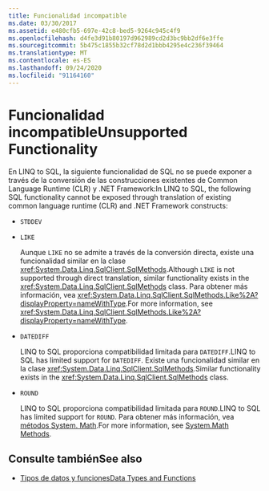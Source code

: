 ```yaml
---
title: Funcionalidad incompatible
ms.date: 03/30/2017
ms.assetid: e480cfb5-697e-42c8-bed5-9264c945c4f9
ms.openlocfilehash: d4fe3d91b80197d962989cd2d3bc9bb2df6e3ffe
ms.sourcegitcommit: 5b475c1855b32cf78d2d1bbb4295e4c236f39464
ms.translationtype: MT
ms.contentlocale: es-ES
ms.lasthandoff: 09/24/2020
ms.locfileid: "91164160"
---
```

# <a name="unsupported-functionality"></a><span data-ttu-id="57fdb-102">Funcionalidad incompatible</span><span class="sxs-lookup"><span data-stu-id="57fdb-102">Unsupported Functionality</span></span>

<span data-ttu-id="57fdb-103">En LINQ to SQL, la siguiente funcionalidad de SQL no se puede exponer a través de la conversión de las construcciones existentes de Common Language Runtime (CLR) y .NET Framework:</span><span class="sxs-lookup"><span data-stu-id="57fdb-103">In LINQ to SQL, the following SQL functionality cannot be exposed through translation of existing common language runtime (CLR) and .NET Framework constructs:</span></span>  
  
- `STDDEV`  
  
- `LIKE`  
  
     <span data-ttu-id="57fdb-104">Aunque `LIKE` no se admite a través de la conversión directa, existe una funcionalidad similar en la clase <xref:System.Data.Linq.SqlClient.SqlMethods>.</span><span class="sxs-lookup"><span data-stu-id="57fdb-104">Although `LIKE` is not supported through direct translation, similar functionality exists in the <xref:System.Data.Linq.SqlClient.SqlMethods> class.</span></span> <span data-ttu-id="57fdb-105">Para obtener más información, vea <xref:System.Data.Linq.SqlClient.SqlMethods.Like%2A?displayProperty=nameWithType>.</span><span class="sxs-lookup"><span data-stu-id="57fdb-105">For more information, see <xref:System.Data.Linq.SqlClient.SqlMethods.Like%2A?displayProperty=nameWithType>.</span></span>  
  
- `DATEDIFF`  
  
     <span data-ttu-id="57fdb-106">LINQ to SQL proporciona compatibilidad limitada para `DATEDIFF`.</span><span class="sxs-lookup"><span data-stu-id="57fdb-106">LINQ to SQL has limited support for `DATEDIFF`.</span></span> <span data-ttu-id="57fdb-107">Existe una funcionalidad similar en la clase <xref:System.Data.Linq.SqlClient.SqlMethods>.</span><span class="sxs-lookup"><span data-stu-id="57fdb-107">Similar functionality exists in the <xref:System.Data.Linq.SqlClient.SqlMethods> class.</span></span>  
  
- `ROUND`  
  
     <span data-ttu-id="57fdb-108">LINQ to SQL proporciona compatibilidad limitada para `ROUND`.</span><span class="sxs-lookup"><span data-stu-id="57fdb-108">LINQ to SQL has limited support for `ROUND`.</span></span> <span data-ttu-id="57fdb-109">Para obtener más información, vea [métodos System. Math](system-math-methods.md).</span><span class="sxs-lookup"><span data-stu-id="57fdb-109">For more information, see [System.Math Methods](system-math-methods.md).</span></span>  
  
## <a name="see-also"></a><span data-ttu-id="57fdb-110">Consulte también</span><span class="sxs-lookup"><span data-stu-id="57fdb-110">See also</span></span>

- [<span data-ttu-id="57fdb-111">Tipos de datos y funciones</span><span class="sxs-lookup"><span data-stu-id="57fdb-111">Data Types and Functions</span></span>](data-types-and-functions.md)
